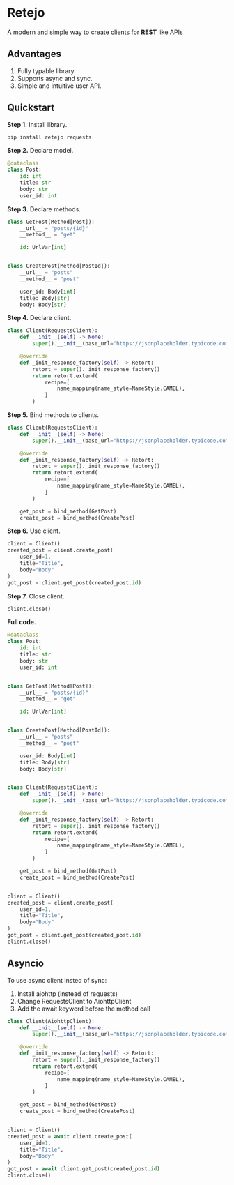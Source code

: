 # Retejo

A modern and simple way to create clients for **REST** like APIs

## Advantages
1. Fully typable library.
2. Supports async and sync.
3. Simple and intuitive user API.


## Quickstart

**Step 1.** Install library.

```bash
pip install retejo requests
```

**Step 2.** Declare model.

```python
@dataclass
class Post:
    id: int
    title: str
    body: str
    user_id: int
```

**Step 3.** Declare methods.

```python
class GetPost(Method[Post]):
    __url__ = "posts/{id}"
    __method__ = "get"

    id: UrlVar[int]


class CreatePost(Method[PostId]):
    __url__ = "posts"
    __method__ = "post"

    user_id: Body[int]
    title: Body[str]
    body: Body[str]
```


**Step 4.** Declare client.

```python
class Client(RequestsClient):
    def __init__(self) -> None:
        super().__init__(base_url="https://jsonplaceholder.typicode.com/")

    @override
    def _init_response_factory(self) -> Retort:
        retort = super()._init_response_factory()
        return retort.extend(
            recipe=[
                name_mapping(name_style=NameStyle.CAMEL),
            ]
        )
```

**Step 5.** Bind methods to clients.

```python
class Client(RequestsClient):
    def __init__(self) -> None:
        super().__init__(base_url="https://jsonplaceholder.typicode.com/")

    @override
    def _init_response_factory(self) -> Retort:
        retort = super()._init_response_factory()
        return retort.extend(
            recipe=[
                name_mapping(name_style=NameStyle.CAMEL),
            ]
        )

    get_post = bind_method(GetPost)
    create_post = bind_method(CreatePost)
```

**Step 6.** Use client.

```python
client = Client()
created_post = client.create_post(
    user_id=1,
    title="Title",
    body="Body"
)
got_post = client.get_post(created_post.id)

```

**Step 7.** Close client.

```python
client.close()
```

**Full code.**
```python
@dataclass
class Post:
    id: int
    title: str
    body: str
    user_id: int


class GetPost(Method[Post]):
    __url__ = "posts/{id}"
    __method__ = "get"

    id: UrlVar[int]


class CreatePost(Method[PostId]):
    __url__ = "posts"
    __method__ = "post"

    user_id: Body[int]
    title: Body[str]
    body: Body[str]


class Client(RequestsClient):
    def __init__(self) -> None:
        super().__init__(base_url="https://jsonplaceholder.typicode.com/")

    @override
    def _init_response_factory(self) -> Retort:
        retort = super()._init_response_factory()
        return retort.extend(
            recipe=[
                name_mapping(name_style=NameStyle.CAMEL),
            ]
        )

    get_post = bind_method(GetPost)
    create_post = bind_method(CreatePost)


client = Client()
created_post = client.create_post(
    user_id=1,
    title="Title",
    body="Body"
)
got_post = client.get_post(created_post.id)
client.close()
```

## Asyncio

To use async client insted of sync:

1. Install aiohttp (instead of requests)
2. Change RequestsClient to AiohttpClient
3. Add the await keyword before the method call

```py
class Client(AiohttpClient):
    def __init__(self) -> None:
        super().__init__(base_url="https://jsonplaceholder.typicode.com/")

    @override
    def _init_response_factory(self) -> Retort:
        retort = super()._init_response_factory()
        return retort.extend(
            recipe=[
                name_mapping(name_style=NameStyle.CAMEL),
            ]
        )

    get_post = bind_method(GetPost)
    create_post = bind_method(CreatePost)


client = Client()
created_post = await client.create_post(
    user_id=1,
    title="Title",
    body="Body"
)
got_post = await client.get_post(created_post.id)
client.close()
```


